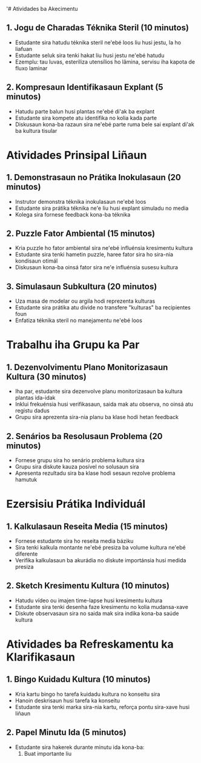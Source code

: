 '# Atividades ba Akecimentu

## 1. Jogu de Charadas Téknika Steril (10 minutos)
- Estudante sira hatudu téknika steril ne'ebé loos liu husi jestu, la ho liafuan
- Estudante seluk sira tenki hakat liu husi jestu ne'ebé hatudu
- Ezemplu: tau luvas, esteriliza utensílios ho lâmina, servisu iha kapota de fluxo laminar

## 2. Kompresaun Identifikasaun Explant (5 minutos)
- Hatudu parte balun husi plantas ne'ebé di'ak ba explant
- Estudante sira kompete atu identifika no kolia kada parte
- Diskusaun kona-ba razaun sira ne'ebé parte ruma bele sai explant di'ak ba kultura tisular

# Atividades Prinsipal Liñaun

## 1. Demonstrasaun no Prátika Inokulasaun (20 minutos)
- Instrutor demonstra téknika inokulasaun ne'ebé loos
- Estudante sira prátika téknika ne'e liu husi explant simuladu no media
- Kolega sira fornese feedback kona-ba téknika

## 2. Puzzle Fator Ambiental (15 minutos)
- Kria puzzle ho fator ambiental sira ne'ebé influénsia kresimentu kultura
- Estudante sira tenki hametin puzzle, haree fator sira ho sira-nia kondisaun otimál
- Diskusaun kona-ba oinsá fator sira ne'e influénsia susesu kultura

## 3. Simulasaun Subkultura (20 minutos)
- Uza masa de modelar ou argila hodi reprezenta kulturas
- Estudante sira prátika atu divide no transfere "kulturas" ba recipientes foun
- Enfatiza téknika steril no manejamentu ne'ebé loos

# Trabalhu iha Grupu ka Par

## 1. Dezenvolvimentu Plano Monitorizasaun Kultura (30 minutos)
- Iha par, estudante sira dezenvolve planu monitorizasaun ba kultura plantas ida-idak
- Inklui frekuénsia husi verifikasaun, saida mak atu observa, no oinsá atu registu dadus
- Grupu sira aprezenta sira-nia planu ba klase hodi hetan feedback

## 2. Senários ba Resolusaun Problema (20 minutos)
- Fornese grupu sira ho senário problema kultura sira
- Grupu sira diskute kauza posível no solusaun sira
- Apresenta rezultadu sira ba klase hodi sesaun rezolve problema hamutuk

# Ezersisiu Prátika Individuál

## 1. Kalkulasaun Reseita Media (15 minutos)
- Fornese estudante sira ho reseita media báziku
- Sira tenki kalkula montante ne'ebé presiza ba volume kultura ne'ebé diferente
- Verifika kalkulasaun ba akurádia no diskute importánsia husi medida presiza

## 2. Sketch Kresimentu Kultura (10 minutos)
- Hatudu vídeo ou imajen time-lapse husi kresimentu kultura
- Estudante sira tenki desenha faze kresimentu no kolia mudansa-xave
- Diskute observasaun sira no saida mak sira indika kona-ba saúde kultura

# Atividades ba Refreskamentu ka Klarifikasaun 

## 1. Bingo Kuidadu Kultura (10 minutos)
- Kria kartu bingo ho tarefa kuidadu kultura no konseitu sira
- Hanoin deskrisaun husi tarefa ka konseitu
- Estudante sira tenki marka sira-nia kartu, reforça pontu sira-xave husi liñaun

## 2. Papel Minutu Ida (5 minutos)
- Estudante sira hakerek durante minutu ida kona-ba:
  1. Buat importante liu